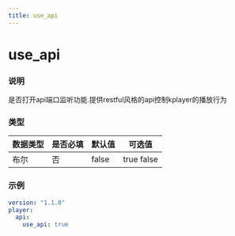 ```yaml
---
title: use_api
---
```


use_api
===

### 说明
是否打开api端口监听功能.提供restful风格的api控制kplayer的播放行为

### 类型
| 数据类型 | 是否必填 | 默认值 | 可选值 |
|---|---|---|---|
| 布尔 | 否 | false | true false |

### 示例
```yaml {4}
version: "1.1.0"
player:
  api:
    use_api: true
```
